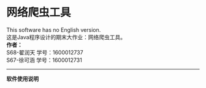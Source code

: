 # 网络爬虫工具
<p>
  This software has no English version.
  <br/>
  这是Java程序设计的期末大作业：网络爬虫工具。
  <br/>
  <b>作者：</b>
  <br/>
  S68-翟润天 学号：1600012737
  <br/>
  S67-徐可涵 学号：1600012731
  <br/>
</p>
<hr/>
<p>
  <b>软件使用说明</b>
  <br/>
  
</p>
